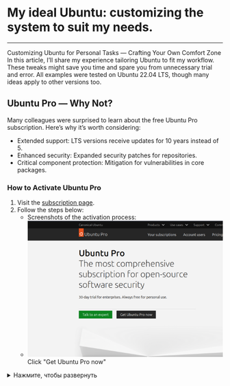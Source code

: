 # My ideal Ubuntu: customizing the system to suit my needs.
---
Customizing Ubuntu for Personal Tasks — Crafting Your Own Comfort Zone
In this article, I’ll share my experience tailoring Ubuntu to fit my workflow. These tweaks might save you time and spare you from unnecessary trial and error. All examples were tested on Ubuntu 22.04 LTS, though many ideas apply to other versions too.

## Ubuntu Pro — Why Not?

Many colleagues were surprised to learn about the free Ubuntu Pro subscription. Here’s why it’s worth considering:

- Extended support: LTS versions receive updates for 10 years instead of 5.
- Enhanced security: Expanded security patches for repositories.
- Critical component protection: Mitigation for vulnerabilities in core packages.

### How to Activate Ubuntu Pro

1. Visit the [subscription page](https://ubuntu.com/pro).
2. Follow the steps below:
    - Screenshots of the activation process:
    - ![Click "Get Ubuntu Pro now"](https://github.com/pcade/perfect-ubuntu-setup/blob/main/images/reg1.png)
    Click "Get Ubuntu Pro now"



<details>
  <summary>Нажмите, чтобы развернуть</summary>
  
  Здесь скрытый текст.  
  Можно использовать **Markdown** внутри блока:
  [Click "Get Ubuntu Pro now"](https://github.com/pcade/perfect-ubuntu-setup/blob/main/images/reg1.png)
  - Списки,
  - `код`,
  - [ссылки](https://example.com).
</details>